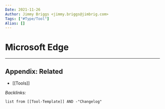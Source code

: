 ```yaml
---
Date: 2021-11-26
Author: Jimmy Briggs <jimmy.briggs@jimbrig.com>
Tags: ["#Type/Tool"]
Alias: []
---
```


# Microsoft Edge

***

## Appendix: Related

- [[Tools]]

*Backlinks:*

```dataview
list from [[Tool-Template]] AND -"Changelog"
```